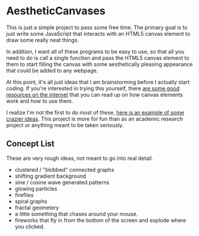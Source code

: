 # AestheticCanvases
This is just a simple project to pass some free time. The primary goal is to just write some JavaScript that interacts with an HTML5 canvas element to draw some really neat things.

In addition, I want all of these programs to be easy to use, so that all you need to do is call a single function and pass the HTML5 canvas element to them to start filling the canvas with some aesthetically pleasing appearance that could be added to any webpage.

At this point, it's all just ideas that I am brainstorming before I actually start coding. If you're interested in trying this yourself, there [are some good resources on the internet](https://www.w3schools.com/graphics/canvas_intro.asp) that you can read up on how canvas elements work and how to use them.

I realize I'm not the first to do most of these, [here is an example of some crazier ideas](https://www.jwz.org/xscreensaver/screenshots/). This project is more for fun than as an academic research project or anything meant to be taken seriously.

## Concept List
These are very rough ideas, not meant to go into real detail.
- clustered / "blobbed" connected graphs
- shifting gradient background
- sine / cosine wave generated patterns
- glowing particles
- fireflies
- spiral graphs
- fractal geometery
- a little something that chases around your mouse.
- fireworks that fly in from the bottom of the screen and explode where you clicked.
